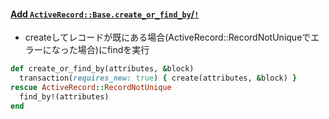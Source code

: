 #### [Add `ActiveRecord::Base.create_or_find_by`/`!`](https://github.com/rails/rails/pull/31989)

* createしてレコードが既にある場合(ActiveRecord::RecordNotUniqueでエラーになった場合)にfindを実行

```ruby
def create_or_find_by(attributes, &block)
  transaction(requires_new: true) { create(attributes, &block) }
rescue ActiveRecord::RecordNotUnique
  find_by!(attributes)
end
```
